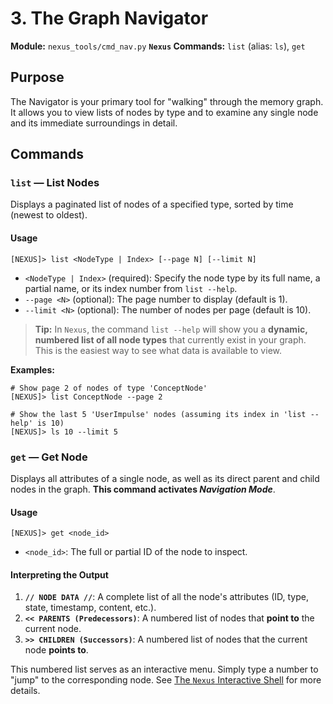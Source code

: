 # 3. The Graph Navigator

**Module:** `nexus_tools/cmd_nav.py`
**`Nexus` Commands:** `list` (alias: `ls`), `get`

## Purpose

The Navigator is your primary tool for "walking" through the memory graph. It allows you to view lists of nodes by type and to examine any single node and its immediate surroundings in detail.

## Commands

### `list` — List Nodes

Displays a paginated list of nodes of a specified type, sorted by time (newest to oldest).

#### Usage
```
[NEXUS]> list <NodeType | Index> [--page N] [--limit N]
```
-   `<NodeType | Index>` (required): Specify the node type by its full name, a partial name, or its index number from `list --help`.
-   `--page <N>` (optional): The page number to display (default is 1).
-   `--limit <N>` (optional): The number of nodes per page (default is 10).

> **Tip:** In `Nexus`, the command `list --help` will show you a **dynamic, numbered list of all node types** that currently exist in your graph. This is the easiest way to see what data is available to view.

**Examples:**
```
# Show page 2 of nodes of type 'ConceptNode'
[NEXUS]> list ConceptNode --page 2

# Show the last 5 'UserImpulse' nodes (assuming its index in 'list --help' is 10)
[NEXUS]> ls 10 --limit 5
```

### `get` — Get Node

Displays all attributes of a single node, as well as its direct parent and child nodes in the graph. **This command activates *Navigation Mode***.

#### Usage
```
[NEXUS]> get <node_id>
```
-   `<node_id>`: The full or partial ID of the node to inspect.

#### Interpreting the Output
1.  **`// NODE DATA //`**: A complete list of all the node's attributes (ID, type, state, timestamp, content, etc.).
2.  **`<< PARENTS (Predecessors)`**: A numbered list of nodes that **point to** the current node.
3.  **`>> CHILDREN (Successors)`**: A numbered list of nodes that the current node **points to**.

This numbered list serves as an interactive menu. Simply type a number to "jump" to the corresponding node. See [The `Nexus` Interactive Shell](01_nexus_shell.md) for more details.
